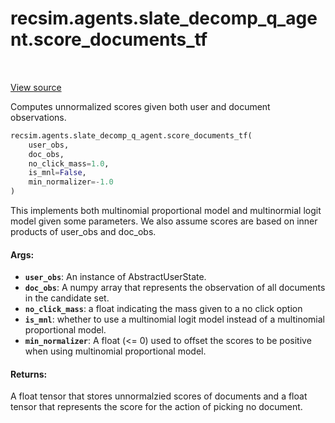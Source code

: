 <div itemscope itemtype="http://developers.google.com/ReferenceObject">
<meta itemprop="name" content="recsim.agents.slate_decomp_q_agent.score_documents_tf" />
<meta itemprop="path" content="Stable" />
</div>

# recsim.agents.slate_decomp_q_agent.score_documents_tf

<table class="tfo-notebook-buttons tfo-api" align="left">
</table>

<a target="_blank" href="https://github.com/google-research/recsim/recsim/agents/slate_decomp_q_agent.py">View
source</a>

Computes unnormalized scores given both user and document observations.

```python
recsim.agents.slate_decomp_q_agent.score_documents_tf(
    user_obs,
    doc_obs,
    no_click_mass=1.0,
    is_mnl=False,
    min_normalizer=-1.0
)
```

<!-- Placeholder for "Used in" -->

This implements both multinomial proportional model and multinormial logit model
given some parameters. We also assume scores are based on inner products of
user_obs and doc_obs.

#### Args:

*   <b>`user_obs`</b>: An instance of AbstractUserState.
*   <b>`doc_obs`</b>: A numpy array that represents the observation of all
    documents in the candidate set.
*   <b>`no_click_mass`</b>: a float indicating the mass given to a no click
    option
*   <b>`is_mnl`</b>: whether to use a multinomial logit model instead of a
    multinomial proportional model.
*   <b>`min_normalizer`</b>: A float (<= 0) used to offset the scores to be
    positive when using multinomial proportional model.

#### Returns:

A float tensor that stores unnormalzied scores of documents and a float tensor
that represents the score for the action of picking no document.
